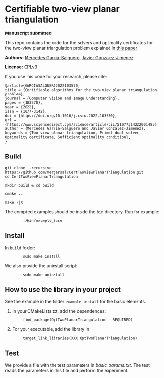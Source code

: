 # Certifiable two-view planar triangulation

**Manuscript submitted**

This repo contains the code for the solvers 
and optimality certificates 
for the two-view planar triangulation problem 
explained in [this paper](https://doi.org/10.1016/j.cviu.2022.103570). 






**Authors:** 
[Mercedes Garcia-Salguero](https://mapir.isa.uma.es/mapirwebsite/?p=1718), 
[Javier Gonzalez-Jimenez](https://mapir.isa.uma.es/mapirwebsite/?p=1536)


**License:** [GPLv3](https://github.com/mergarsal/CertTwoViewPlanarTriangulation/blob/main/LICENSE)


If you use this code for your research, please cite:

```
@article{GARCIASALGUERO2022103570,
title = {Certifiable algorithms for the two-view planar triangulation problem},
journal = {Computer Vision and Image Understanding},
pages = {103570},
year = {2022},
issn = {1077-3142},
doi = {https://doi.org/10.1016/j.cviu.2022.103570},
url = {https://www.sciencedirect.com/science/article/pii/S1077314222001485},
author = {Mercedes Garcia-Salguero and Javier Gonzalez-Jimenez},
keywords = {Two-view planar triangulation, Primal–dual solver, Optimality certificate, Sufficient optimality condition},
}
```



## Build
```
git clone --recursive https://github.com/mergarsal/CertTwoViewPlanarTriangulation.git
cd CertTwoViewPlanarTriangulation

mkdir build & cd build 

cmake .. 

make -jX

```

The compiled examples should be inside the `bin` directory. 
Run for example: 
```
        ./bin/example_base
```
 
## Install 
In `build` folder: 
```
        sudo make install
```

We also provide the uninstall script: 
```
        sudo make uninstall
```



## How to use the library in your project

See the example in the folder `example_install` 
for the basic elements. 
       
1. In your CMakeLists.txt, add the dependences:
```
        find_package(OptTwoPlanarTriangulation   REQUIRED)
```

2. For your executable, add the library in 
```
        target_link_libraries(XXX OptTwoPlanarTriangulation)
```


## Test
We provide a file with the test parameters 
in *basic_params.txt*. 
The test reads the parameters in this file 
and perform the experiment. 






